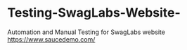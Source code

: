 # Testing-SwagLabs-Website-
Automation and Manual Testing for SwagLabs website https://www.saucedemo.com/
